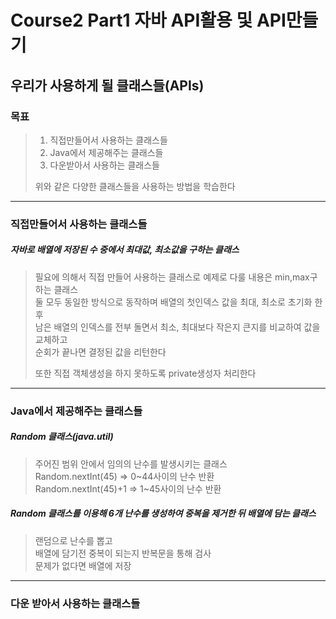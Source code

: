 # Course2 Part1 자바 API활용 및 API만들기   

## 우리가 사용하게 될 클래스들(APIs)

### 목표
> 1. 직접만들어서 사용하는 클래스들
> 2. Java에서 제공해주는 클래스들
> 3. 다운받아서 사용하는 클래스들   
>
>위와 같은 다양한 클래스들을 사용하는 방법을 학습한다
---

### 직접만들어서 사용하는 클래스들
##### 자바로 배열에 저장된 수 중에서 최대값, 최소값을 구하는 클래스
> 필요에 의해서 직접 만들어 사용하는 클래스로 예제로 다룰 내용은 min,max구하는 클래스   
> 둘 모두 동일한 방식으로 동작하며 배열의 첫인덱스 값을 최대, 최소로 초기화 한 후   
> 남은 배열의 인덱스를 전부 돌면서 최소, 최대보다 작은지 큰지를 비교하여 값을 교체하고   
> 순회가 끝나면 결정된 값을 리턴한다   
> 
> 또한 직접 객체생성을 하지 못하도록 private생성자 처리한다

---

### Java에서 제공해주는 클래스들
##### Random 클래스(java.util)
> 주어진 범위 안에서 임의의 난수를 발생시키는 클래스   
> Random.nextInt(45) => 0~44사이의 난수 반환   
> Random.nextInt(45)+1 => 1~45사이의 난수 반환   

##### Random 클래스를 이용해 6개 난수를 생성하여 중복을 제거한 뒤 배열에 담는 클래스
> 랜덤으로 난수를 뽑고   
> 배열에 담기전 중복이 되는지 반복문을 통해 검사   
> 문제가 없다면 배열에 저장


---

### 다운 받아서 사용하는 클래스들
